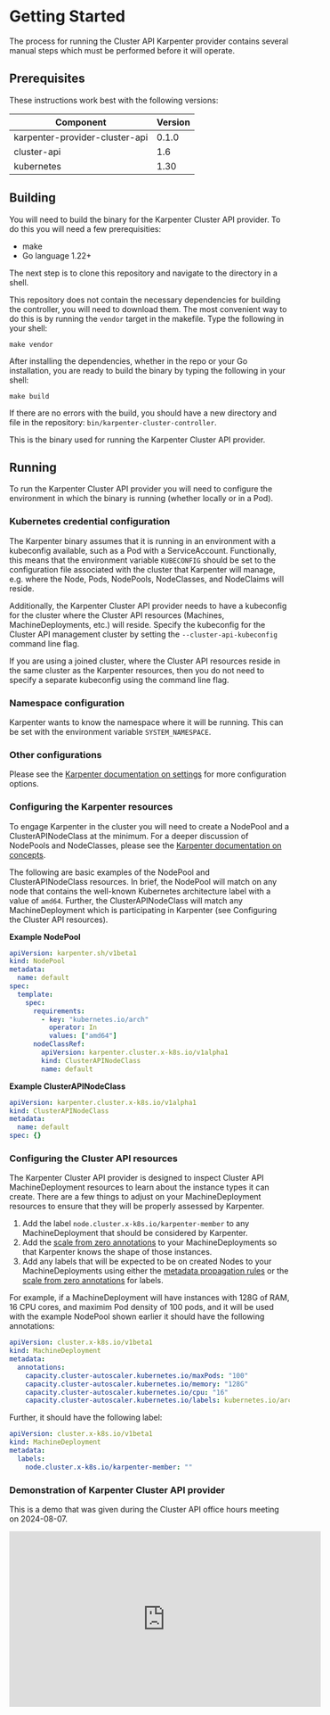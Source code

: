 # Getting Started

The process for running the Cluster API Karpenter provider contains several
manual steps which must be performed before it will operate.

## Prerequisites

These instructions work best with the following versions:

| Component | Version |
|-----------|---------|
| karpenter-provider-cluster-api | 0.1.0 |
| cluster-api | 1.6 |
| kubernetes | 1.30 |

## Building

You will need to build the binary for the Karpenter Cluster API provider. To do
this you will need a few prerequisities:

* make
* Go language 1.22+

The next step is to clone this repository and navigate to the directory in
a shell.

This repository does not contain the necessary dependencies for building the controller,
you will need to download them. The most convenient way to do this is by running the
`vendor` target in the makefile. Type the following in your shell:

```shell
make vendor
```

After installing the dependencies, whether in the repo or your Go installation, you
are ready to build the binary by typing the following in your shell:

```shell
make build
```

If there are no errors with the build, you should have a new directory and file in
the repository: `bin/karpenter-cluster-controller`.

This is the binary used for running the Karpenter Cluster API provider.

## Running

To run the Karpenter Cluster API provider you will need to configure the environment
in which the binary is running (whether locally or in a Pod).

### Kubernetes credential configuration

The Karpenter binary assumes that it is running in an environment with a kubeconfig
available, such as a Pod with a ServiceAccount. Functionally, this means that the
environment variable `KUBECONFIG` should be set to the configuration file associated
with the cluster that Karpenter will manage, e.g. where the Node, Pods, NodePools,
NodeClasses, and NodeClaims will reside.

Additionally, the Karpenter Cluster API provider needs to have a kubeconfig for the
cluster where the Cluster API resources (Machines, MachineDeployments, etc.) will reside.
Specify the kubeconfig for the Cluster API management cluster by setting the `--cluster-api-kubeconfig`
command line flag.

If you are using a joined cluster, where the Cluster API resources reside in the same
cluster as the Karpenter resources, then you do not need to specify a separate kubeconfig
using the command line flag.

### Namespace configuration

Karpenter wants to know the namespace where it will be running. This can be set with the
environment variable `SYSTEM_NAMESPACE`.

### Other configurations

Please see the [Karpenter documentation on settings](https://karpenter.sh/docs/reference/settings/)
for more configuration options.

### Configuring the Karpenter resources

To engage Karpenter in the cluster you will need to create a NodePool and a ClusterAPINodeClass at
the minimum. For a deeper discussion of NodePools and NodeClasses, please see the
[Karpenter documentation on concepts](https://karpenter.sh/docs/concepts/).

The following are basic examples of the NodePool and ClusterAPINodeClass resources. In brief,
the NodePool will match on any node that contains the well-known Kubernetes architecture label
with a value of `amd64`. Further, the ClusterAPINodeClass will match any MachineDeployment
which is participating in Karpenter (see Configuring the Cluster API resources).

**Example NodePool**
```yaml
apiVersion: karpenter.sh/v1beta1
kind: NodePool
metadata:
  name: default
spec:
  template:
    spec:
      requirements:
        - key: "kubernetes.io/arch"
          operator: In
          values: ["amd64"]
      nodeClassRef:
        apiVersion: karpenter.cluster.x-k8s.io/v1alpha1
        kind: ClusterAPINodeClass
        name: default
```

**Example ClusterAPINodeClass**
```yaml
apiVersion: karpenter.cluster.x-k8s.io/v1alpha1
kind: ClusterAPINodeClass
metadata:
  name: default
spec: {}
```

### Configuring the Cluster API resources

The Karpenter Cluster API provider is designed to inspect Cluster API MachineDeployment
resources to learn about the instance types it can create. There are a few things to
adjust on your MachineDeployment resources to ensure that they will be properly assessed
by Karpenter.

1. Add the label `node.cluster.x-k8s.io/karpenter-member` to any MachineDeployment that should
  be considered by Karpenter.
1. Add the [scale from zero annotations](https://github.com/kubernetes-sigs/cluster-api/blob/main/docs/proposals/20210310-opt-in-autoscaling-from-zero.md#machineset-and-machinedeployment-annotations) to your MachineDeployments so that Karpenter knows
  the shape of those instances.
1. Add any labels that will be expected to be on created Nodes to your MachineDeployments using
  either the [metadata propagation rules](https://cluster-api.sigs.k8s.io/developer/architecture/controllers/metadata-propagation.html?highlight=metadata%20pro#machinedeployment)
  or the [scale from zero annotations](https://github.com/kubernetes-sigs/cluster-api/blob/main/docs/proposals/20210310-opt-in-autoscaling-from-zero.md#machineset-and-machinedeployment-annotations) for labels.

For example, if a MachineDeployment will have instances with 128G of RAM, 16 CPU cores, and
maximim Pod density of 100 pods, and it will be used with the example NodePool shown earlier it
should have the following annotations:
```yaml
apiVersion: cluster.x-k8s.io/v1beta1
kind: MachineDeployment
metadata:
  annotations:
    capacity.cluster-autoscaler.kubernetes.io/maxPods: "100"
    capacity.cluster-autoscaler.kubernetes.io/memory: "128G"
    capacity.cluster-autoscaler.kubernetes.io/cpu: "16"
    capacity.cluster-autoscaler.kubernetes.io/labels: kubernetes.io/arch=amd64
```

Further, it should have the following label:
```yaml
apiVersion: cluster.x-k8s.io/v1beta1
kind: MachineDeployment
metadata:
  labels:
    node.cluster.x-k8s.io/karpenter-member: ""
```

### Demonstration of Karpenter Cluster API provider

This is a demo that was given during the Cluster API office hours meeting on 2024-08-07.

<iframe width="560" height="315" src="https://www.youtube.com/embed/BZz5ibGP7ZQ?si=0Ql-p6hJZHXYfmKB" title="YouTube video player" frameborder="0" allow="accelerometer; autoplay; clipboard-write; encrypted-media; gyroscope; picture-in-picture; web-share" referrerpolicy="strict-origin-when-cross-origin" allowfullscreen></iframe>
